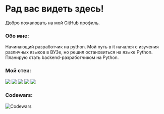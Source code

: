 # Рад вас видеть здесь! 

Добро пожаловать на мой GitHub профиль. 

### Обо мне:

Начинающий разработчик на python. Мой путь в it начался с изучения различных языков в ВУЗе, но решил остановиться на языке Python. Планирую стать backend-разработчиком на Python. 

### Мой стек:

<img src="https://img.shields.io/badge/Python-3776AB?style=for-the-badge&logo=python&logoColor=fff"/> <img src="https://img.shields.io/badge/HTML5-E34F26?style=for-the-badge&logo=HTML5&logoColor=fff"/> <img src="https://img.shields.io/badge/Git-F05032?style=for-the-badge&logo=Git&logoColor=fff"/> <img src="https://img.shields.io/badge/CodeWars-B1361E?style=for-the-badge&logo=python&logoColor=fff"/> <img src="https://img.shields.io/badge/MS SQL-CC2927?style=for-the-badge&logo=microsoftsqlserver&logoColor=fff"/>

### Codewars:

![Codewars](https://github.r2v.ch/codewars?user=111n33dh31p&stroke=23BB432C)




